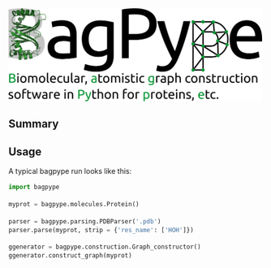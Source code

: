 <img src="bagpype.png" width="500">


Summary
----------



Usage
-------
A typical bagpype run looks like this: 

```python 
import bagpype

myprot = bagpype.molecules.Protein()

parser = bagpype.parsing.PDBParser('.pdb')
parser.parse(myprot, strip = {'res_name': ['HOH']})

ggenerator = bagpype.construction.Graph_constructor()
ggenerator.construct_graph(myprot)
```
